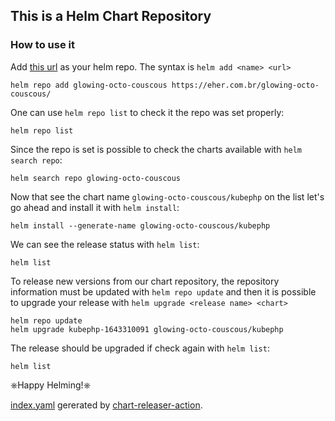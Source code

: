 ## This is a Helm Chart Repository

### How to use it

Add [this url]() as your helm repo.
The syntax is `helm add <name> <url>`
```
helm repo add glowing-octo-couscous https://eher.com.br/glowing-octo-couscous/
```

One can use `helm repo list` to check it the repo was set properly:
```
helm repo list
```

Since the repo is set is possible to check the charts available with `helm search repo`:
```
helm search repo glowing-octo-couscous
```

Now that see the chart name `glowing-octo-couscous/kubephp` on the list let's go ahead and install it with `helm install`:
```
helm install --generate-name glowing-octo-couscous/kubephp
```

We can see the release status with `helm list`:
```
helm list
```

To release new versions from our chart repository, the repository information must be updated with `helm repo update` and then it is possible to upgrade your release with `helm upgrade <release name> <chart>`
```
helm repo update
helm upgrade kubephp-1643310091 glowing-octo-couscous/kubephp
```

The release should be upgraded if check again with `helm list`:

```
helm list
```

⎈Happy Helming!⎈

[index.yaml](index.yaml) gererated by [chart-releaser-action](https://github.com/helm/chart-releaser-action).
